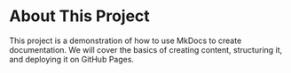 # About This Project

This project is a demonstration of how to use MkDocs to create documentation. We will cover the basics of creating content, structuring it, and deploying it on GitHub Pages.
